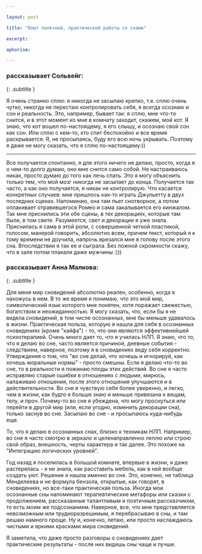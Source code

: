 ```yaml
---

layout: post

title: "Опыт полезной, практической работы со снами"

excerpt:

aphorism:

---
```


### рассказывает Сольвейг:
{: .subtitle }

Я очень странно сплю: я никогда не засыпаю крепко, т.е. сплю очень чутко, никогда не перестаю контролировать себя, я всегда осознаю и сон и реальность. Это, например, бывает так: я сплю, мне что-то снится, и в этот момент ко мне в комнату заходит, скажем, мой кот. Я знаю, что кот вошел по-настоящему, я его слышу, и осознаю свой сон как сон. Или сплю с кем-то, кто спит беспокойно и все время раскрывается. Я, не просыпаясь, буду его всю ночь укрывать. Поэтому я даже не могу сказать, что я сплю по-настоящему:))

* * *

Все получается спонтанно, я для этого ничего не делаю, просто, когда я о чем-то долго думаю, оно мне снится само собой. Не настраиваюсь никак, просто думаю до того как лечь спать. Это я могу объяснить только тем, что мой мозг никогда не засыпает до конца. Получается так часто, а как оно получается, я никак не контролирую. Что касается конкретных случаев: мне пришлось как-то играть Джульетту в двух последних сценах. Напоминаю, она там пьет снотворное, а потом оплакивает отравившегося Ромео и сама закалывается его кинжалом. Так мне приснились эти обе сцены, в тех декорациях, которые там были, в том свете. Разумеется, свет и декорации я уже знала. Приснилась я сама в этой роли, с совершенной четкой пластикой, голосом, манерой говорить, абсолютно всем, причем текст, который я к тому времени не доучила, напрочь врезался мне в голову после этого сна. Впоследствии я так ее и сыграла. Без ложной скромности скажу, что в зале потом плакали даже мужчины :)))

### рассказывает Анна Малкова:
{: .subtitle }

Для меня мир сновидений абсолютно реален, особенно, когда я нахожусь в нем. В то же время я понимаю, что это мой мир, символический язык которого мне понятен, хотя поражает свежестью, богатством и неожиданностью. Я могу сказать, что, если бы я не видела сновидений, в том числе осознанных, мне бы меньше удавалось в жизни. Практическая польза, которую я нашла для себя в осознанных сновидениях (кроме "кайфа") - то, что они являются эффективнейшей психотерапией. Очень много дает то, что я училась НЛП. Я знаю, что то, что я делаю во сне, часто является причиной, дневные события - следствием, наверное, поэтому я в сновидениях веду себя корректно. Утверждения о том, что "во сне делай, что хочешь и игнорируй, как хочешь моральные нормы" - просто смешны. Если я делаю что-то во сне, то в реальности я пожинаю плоды этих действий. Во сне я часто исправляю старые ошибки в отношениях с людьми, мирюсь, налаживаю отношения, после этого отношения улучшаются и в действительности. Во сне я чувствую себя более уверенно, и легко, чем в жизни, как будто я больше знаю и меньше привязана к вещам, телу, и проч. Почему-то во сне я убеждена, что могу проснуться или перейти в другой мир (или, если угодно, изменить декорации сна), только заснув во сне. Засыпаю во сне - и просыпаюсь куда-нибудь еще.

То, что я делаю в осознанных снах, близко к техникам НЛП. Например, во сне я часто смотрю в зеркало и целенаправленно леплю или строю свой образ, внешность, черты характера и так далее. Это похоже на "Интеграцию логических уровней".

Год назад я поселилась в большой комнате, впервые в жизни, и даже растерялась - я не знала, как расставить мебель, как в ней вообще создать уют. Решение я нашла именно во сне. Это, конечно, не таблица Менделеева и не формула бензола, открытые, как говорят, в сновидениях, но все-таки практическая польза. Иногда мои осознанные сны напоминают терапевтические метафоры или сказки с продолжением, рассказанные талантливым и поэтичным рассказчиком, то есть моим же подсознанием. Наверное, все, что мне представляется невозможным или трудноразрешимым, я перебрасываю в сны, и там решаю намного проще. Ну и, конечно, летаю, или просто наслаждаюсь чистыми и яркими красками мира сновидений.

Я заметила, что даже просто разговоры о сновидениях дает практические результаты - после них видишь сны чаще и лучше.